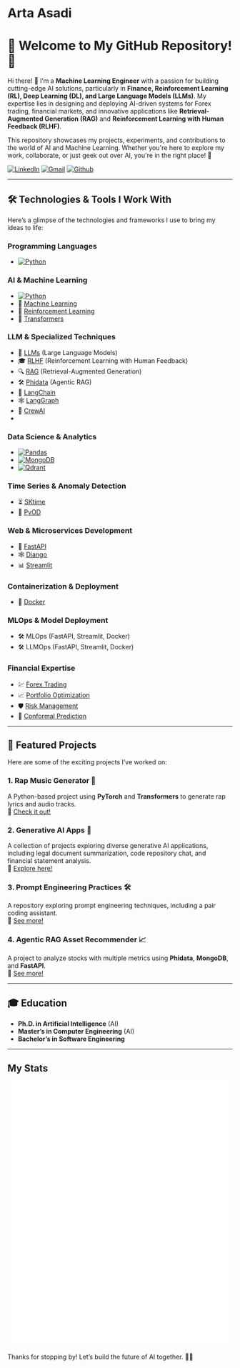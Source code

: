 # Arta Asadi

# 🚀 Welcome to My GitHub Repository! 🚀  

Hi there! 👋 I’m a **Machine Learning Engineer** with a passion for building cutting-edge AI solutions, particularly in **Finance, Reinforcement Learning (RL), Deep Learning (DL), and Large Language Models (LLMs)**. My expertise lies in designing and deploying AI-driven systems for Forex trading, financial markets, and innovative applications like **Retrieval-Augmented Generation (RAG)** and **Reinforcement Learning with Human Feedback (RLHF)**.  

This repository showcases my projects, experiments, and contributions to the world of AI and Machine Learning. Whether you're here to explore my work, collaborate, or just geek out over AI, you're in the right place! 🌟  


[![LinkedIn](https://img.shields.io/badge/-LinkedIn-0077B5?style=flat&logo=LinkedIn&logoColor=white)](https://ir.linkedin.com/in/arta-asadi-6677a4a6)
[![Gmail](https://img.shields.io/badge/-Gmail-c14438?style=flat&logo=Gmail&logoColor=white)](mailto:artaasd95@gmail.com)
[![Github](https://img.shields.io/github/followers/artaasd95?label=Follow&style=social)](https://github.com/artaasd95)


---

## 🛠️ **Technologies & Tools I Work With**  

Here’s a glimpse of the technologies and frameworks I use to bring my ideas to life:  

### **Programming Languages**  
- [![Python](https://img.shields.io/badge/-Python-05122A?style=flat&logo=Python&color=353535)](https://www.python.org/)

### **AI & Machine Learning**  
- [![Python](https://img.shields.io/badge/-Python-05122A?style=flat&logo=Python&color=353535)](https://www.python.org/)
- 🧠 [Machine Learning](https://scikit-learn.org/)  
- 🔄 [Reinforcement Learning](https://www.gymlibrary.dev/)  
- 🧩 [Transformers](https://huggingface.co/transformers/)  

### **LLM & Specialized Techniques**  
- 📜 [LLMs](https://huggingface.co/) (Large Language Models)  
- 🎓 [RLHF](https://openai.com/research/learning-from-human-preferences) (Reinforcement Learning with Human Feedback)  
- 🔍 [RAG](https://arxiv.org/abs/2005.11401) (Retrieval-Augmented Generation)  
- 🛠️ [Phidata](https://phidata.com/) (Agentic RAG)  
- 🤝 [LangChain](https://www.langchain.com/)  
- 🕸️ [LangGraph](https://langchain.com/langgraph)  
- 🚀 [CrewAI](https://crewai.com/)  
- 

### **Data Science & Analytics**  
- [![Pandas](https://img.shields.io/badge/Pandas-150458?style=for-the-badge&logo=pandas&logoColor=white)](https://pandas.pydata.org/)
- [![MongoDB](https://img.shields.io/badge/MongoDB-47A248?style=for-the-badge&logo=mongodb&logoColor=white)](https://www.mongodb.com/)
- [![Qdrant](https://img.shields.io/badge/Qdrant-000000?style=for-the-badge&logo=qdrant&logoColor=white)](https://qdrant.tech/)

### **Time Series & Anomaly Detection**  
- ⏳ [SKtime](https://www.sktime.org/)  
- 🚨 [PyOD](https://pyod.readthedocs.io/)  

### **Web & Microservices Development**  
- 🚀 [FastAPI](https://fastapi.tiangolo.com/)  
- 🕸️ [Django](https://www.djangoproject.com/)  
- 📊 [Streamlit](https://streamlit.io/)  

### **Containerization & Deployment**  
- 🐳 [Docker](https://www.docker.com/)  


### **MLOps & Model Deployment**  
- 🛠️ MLOps (FastAPI, Streamlit, Docker)  
- 🛠️ LLMOps (FastAPI, Streamlit, Docker) 

### **Financial Expertise**  
- 💹 [Forex Trading](https://www.investopedia.com/terms/f/forex.asp)  
- 📈 [Portfolio Optimization](https://www.investopedia.com/terms/p/portfolio-optimization.asp)  
- 🛡️ [Risk Management](https://www.investopedia.com/terms/r/riskmanagement.asp)  
- 🧮 [Conformal Prediction](https://arxiv.org/abs/2007.07504)  

---

## 🌟 **Featured Projects**  

Here are some of the exciting projects I’ve worked on:  

### 1. **Rap Music Generator** 🎤  
A Python-based project using **PyTorch** and **Transformers** to generate rap lyrics and audio tracks.  
🔗 [Check it out!](https://github.com/artaasd95/rap-music-generator)  

### 2. **Generative AI Apps** 🤖  
A collection of projects exploring diverse generative AI applications, including legal document summarization, code repository chat, and financial statement analysis.  
🔗 [Explore here!](https://github.com/artaasd95/generative-ai-apps)  

### 3. **Prompt Engineering Practices** 🛠️  
A repository exploring prompt engineering techniques, including a pair coding assistant.  
🔗 [See more!](https://github.com/artaasd95/prompt-engineering)  

### 4. **Agentic RAG Asset Recommender** 📈  
A project to analyze stocks with multiple metrics using **Phidata**, **MongoDB**, and **FastAPI**.  
🔗 [See more!](https://github.com/artaasd95/agentic-rag-recommender)  

---

## 🎓 **Education**  
- **Ph.D. in Artificial Intelligence** (AI)
- **Master’s in Computer Engineering** (AI) 
- **Bachelor’s in Software Engineering** 

---

##  **My Stats**  

![](https://raw.githubusercontent.com/artaasd95/github-stats/master/generated/overview.svg#gh-dark-mode-only)
![](https://raw.githubusercontent.com/artaasd95/github-stats/master/generated/languages.svg#gh-dark-mode-only)

Thanks for stopping by! Let’s build the future of AI together. 🚀✨  

